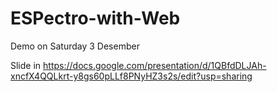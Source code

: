 # ESPectro-with-Web
Demo on Saturday 3 Desember

Slide in https://docs.google.com/presentation/d/1QBfdDLJAh-xncfX4QQLkrt-y8gs60pLLf8PNyHZ3s2s/edit?usp=sharing
